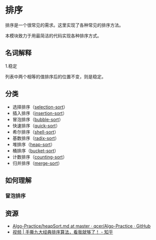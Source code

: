 # 排序

排序是一个很常见的需求。这里实现了各种常见的排序方法。

本模块致力于用最简洁的代码实现各种排序方式。

## 名词解释

1.稳定

列表中两个相等的值排序后的位置不变，则是稳定。

## 分类

- 选择排序（[selection-sort](./selection-sort.ts)）
- 插入排序（[insertion-sort](./insertion-sort.ts)）
- 冒泡排序（[bubble-sort](./bubble-sort.ts)）
- 快速排序（[quick-sort](./quick-sort.ts)）
- 希尔排序（[shell-sort](./shell-sort.ts)）
- 基数排序（[radix-sort](radix-sort)）
- 堆排序（[heap-sort](./heap-sort.ts)）
- 桶排序（[bucket-sort](./bucket-sort.ts)）
- 计数排序（[counting-sort](./counting-sort.ts)）
- 归并排序（[merge-sort](./merge-sort.ts)）

## 如何理解

### 冒泡排序

## 资源

- [Algo-Practice/heapSort.md at master · qcer/Algo-Practice · GitHub](https://github.com/qcer/Algo-Practice/blob/master/Sort/heapSort.md)
- [视频 | 手撕九大经典排序算法，看我就够了！ - 知乎](https://zhuanlan.zhihu.com/p/52884590?utm_source=wechat_session&utm_medium=social&utm_oi=37938096242688)
